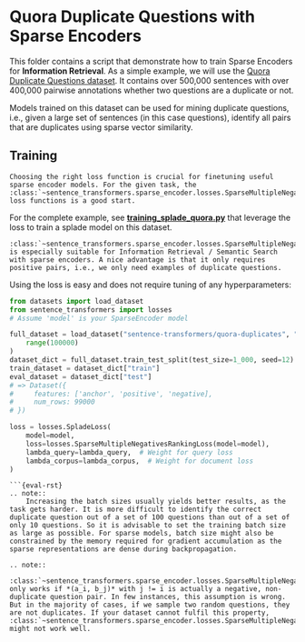 # Quora Duplicate Questions with Sparse Encoders

This folder contains a script that demonstrate how to train Sparse Encoders for **Information Retrieval**. As a simple example, we will use the [Quora Duplicate Questions dataset](https://huggingface.co/datasets/sentence-transformers/quora-duplicates). It contains over 500,000 sentences with over 400,000 pairwise annotations whether two questions are a duplicate or not.

Models trained on this dataset can be used for mining duplicate questions, i.e., given a large set of sentences (in this case questions), identify all pairs that are duplicates using sparse vector similarity.

## Training

```{eval-rst}
Choosing the right loss function is crucial for finetuning useful sparse encoder models. For the given task, the :class:`~sentence_transformers.sparse_encoder.losses.SparseMultipleNegativesRankingLoss` loss functions is a good start. 
```

For the complete example, see **[training_splade_quora.py](training_splade_quora.py)** that leverage the loss to train a splade model on this dataset.

```{eval-rst}
:class:`~sentence_transformers.sparse_encoder.losses.SparseMultipleNegativesRankingLoss` is especially suitable for Information Retrieval / Semantic Search with sparse encoders. A nice advantage is that it only requires positive pairs, i.e., we only need examples of duplicate questions.
```

Using the loss is easy and does not require tuning of any hyperparameters:
```python
from datasets import load_dataset
from sentence_transformers import losses
# Assume 'model' is your SparseEncoder model

full_dataset = load_dataset("sentence-transformers/quora-duplicates", "triplet", split="train").select(
    range(100000)
)
dataset_dict = full_dataset.train_test_split(test_size=1_000, seed=12)
train_dataset = dataset_dict["train"]
eval_dataset = dataset_dict["test"]
# => Dataset({
#     features: ['anchor', 'positive', 'negative],
#     num_rows: 99000
# })

loss = losses.SpladeLoss(
    model=model,
    loss=losses.SparseMultipleNegativesRankingLoss(model=model),
    lambda_query=lambda_query,  # Weight for query loss
    lambda_corpus=lambda_corpus,  # Weight for document loss
)
```

```
```{eval-rst}
.. note::
    Increasing the batch sizes usually yields better results, as the  task gets harder. It is more difficult to identify the correct duplicate question out of a set of 100 questions than out of a set of only 10 questions. So it is advisable to set the training batch size as large as possible. For sparse models, batch size might also be constrained by the memory required for gradient accumulation as the sparse representations are dense during backpropagation.

.. note::
    :class:`~sentence_transformers.sparse_encoder.losses.SparseMultipleNegativesRankingLoss` only works if *(a_i, b_j)* with j != i is actually a negative, non-duplicate question pair. In few instances, this assumption is wrong. But in the majority of cases, if we sample two random questions, they are not duplicates. If your dataset cannot fulfil this property,  :class:`~sentence_transformers.sparse_encoder.losses.SparseMultipleNegativesRankingLoss` might not work well.
```

